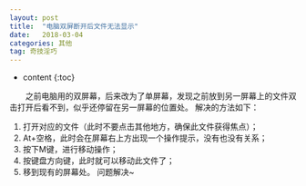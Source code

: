 ```yaml
---
layout: post
title:  "电脑双屏断开后文件无法显示"
date:   2018-03-04
categories: 其他
tag: 奇技淫巧
---
```


* content
{:toc}


&emsp;&emsp;之前电脑用的双屏幕，后来改为了单屏幕，发现之前放到另一屏幕上的文件双击打开后看不到，似乎还停留在另一屏幕的位置处。
解决的方法如下：

1. 打开对应的文件（此时不要点击其他地方，确保此文件获得焦点）；
2. At+空格，此时会在屏幕右上方出现一个操作提示，没有也没有关系；
3. 按下M键，进行移动操作；
4. 按键盘方向键，此时就可以移动此文件了；
5. 移到现有的屏幕处。
问题解决~